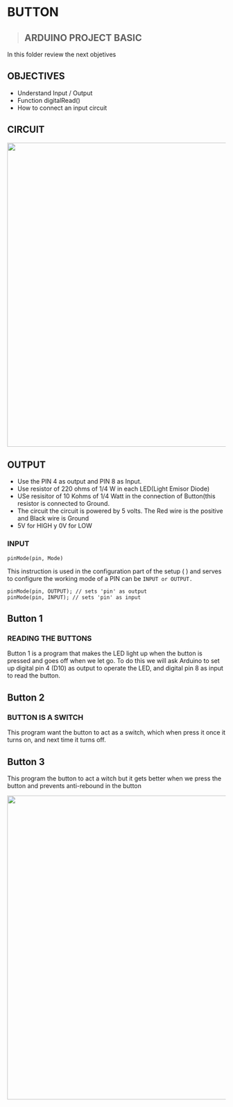 # BUTTON

> ## ARDUINO PROJECT BASIC

In this folder review the next objetives

## OBJECTIVES

 * Understand Input / Output
 * Function digitalRead()
 * How to connect an input circuit


## CIRCUIT

<p align="center"><img src="button.PNG" width="700"></p>

## OUTPUT

* Use the PIN 4 as output and PIN 8 as Input.
* Use resistor of 220 ohms of 1/4 W in each LED(Light Emisor Diode)
* USe resisitor of 10 Kohms of 1/4 Watt in the connection of Button(this resistor is connected to Ground.
* The circuit the circuit is powered by 5 volts. The Red wire is the positive and Black wire is Ground
* 5V for HIGH y 0V for LOW

### INPUT

```
pinMode(pin, Mode)
```

This instruction is used in the configuration part of the setup ( ) and serves to configure
the working mode of a PIN can be ```INPUT or OUTPUT.```
```
pinMode(pin, OUTPUT); // sets 'pin' as output
pinMode(pin, INPUT); // sets 'pin' as input
```


## Button 1

### READING THE BUTTONS
Button 1 is a program that makes the LED light up when the button is pressed and
goes off when we let go. To do this we will ask Arduino to set up digital pin 4 (D10)
as output to operate the LED, and digital pin 8 as input to read the button.

## Button 2

### BUTTON IS A SWITCH

This program want the button to act as a switch, which when
press it once it turns on, and next time it turns off.

## Button 3

This program the button to act a witch but it gets better when we press the button and prevents anti-rebound in the button

<p align="center"><img src="switch_antirebote.png" width="700"></p>
